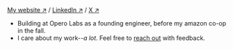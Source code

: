 [My website ↗](https://giovabattelli.com) /
[LinkedIn ↗](https://www.linkedin.com/in/giovanni-assad/) /
[X ↗](https://x.com/giovabattelli)

- Building at Opero Labs as a founding engineer, before my amazon co-op in the fall.
- I care about my work--*a lot*. Feel free to [reach out](mailto:giovabattelli@gmail.com) with feedback.
